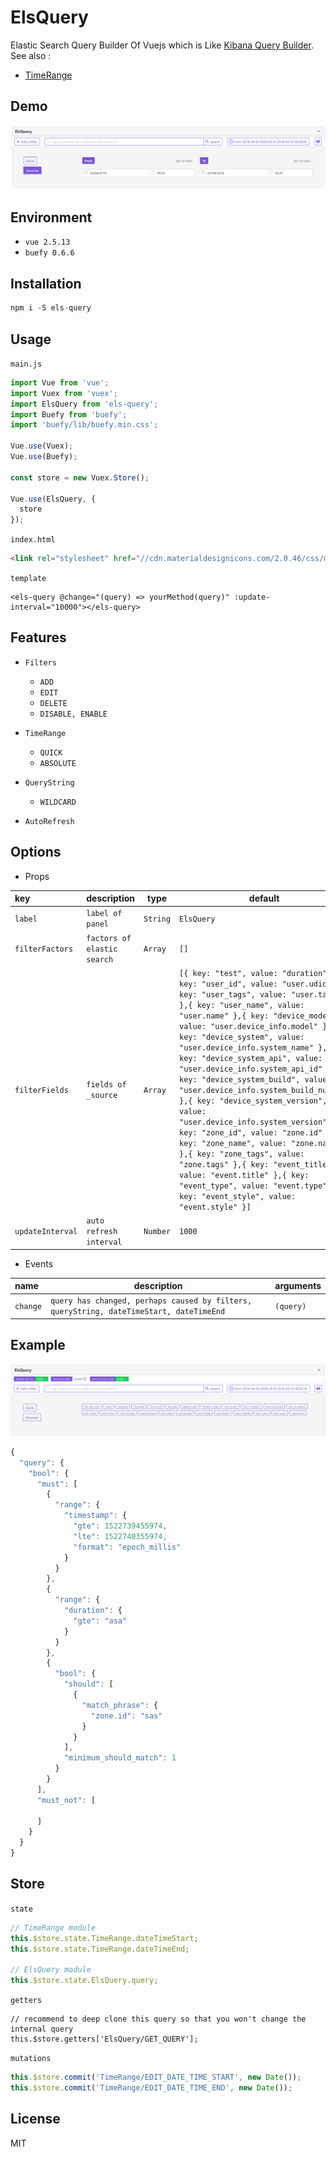 # ElsQuery

Elastic Search Query Builder Of Vuejs which is Like [Kibana Query Builder](https://demo.elastic.co/app/kibana#/dashboard/b7be4700-6837-11e7-bd1c-eb5e5ad48f8b). See also :

- [TimeRange](https://github.com/GopherJ/TimeRange)


## Demo

![](./images/ElsQuery-Absolute.PNG)


## Environment

- `vue 2.5.13`
- `buefy 0.6.6`


## Installation

```javascript
npm i -S els-query
```


## Usage

`main.js`

```javascript
import Vue from 'vue';
import Vuex from 'vuex';
import ElsQuery from 'els-query';
import Buefy from 'buefy';
import 'buefy/lib/buefy.min.css';

Vue.use(Vuex);
Vue.use(Buefy);

const store = new Vuex.Store();

Vue.use(ElsQuery, {
  store
});
```

`index.html`

```html
<link rel="stylesheet" href="//cdn.materialdesignicons.com/2.0.46/css/materialdesignicons.min.css">
```

`template`

```vue
<els-query @change="(query) => yourMethod(query)" :update-interval="10000"></els-query>
```


## Features

- `Filters`
  - `ADD`
  - `EDIT`
  - `DELETE`
  - `DISABLE, ENABLE`

- `TimeRange`
  - `QUICK`
  - `ABSOLUTE`

- `QueryString`
  - `WILDCARD`

- `AutoRefresh`

## Options

- Props

|key|description|type|default|
|:---|---|---|---|
|`label`|`label of panel`|`String`|`ElsQuery`|
|`filterFactors`|`factors of elastic search`|`Array`|`[]`|
|`filterFields`|`fields of _source`|`Array`|`[{ key: "test", value: "duration" },{ key: "user_id", value: "user.udid" },{ key: "user_tags", value: "user.tags" },{ key: "user_name", value: "user.name" },{ key: "device_model", value: "user.device_info.model" },{ key: "device_system", value: "user.device_info.system_name" },{ key: "device_system_api", value: "user.device_info.system_api_id" },{ key: "device_system_build", value: "user.device_info.system_build_number" },{ key: "device_system_version", value: "user.device_info.system_version" },{ key: "zone_id", value: "zone.id" },{ key: "zone_name", value: "zone.name" },{ key: "zone_tags", value: "zone.tags" },{ key: "event_title", value: "event.title" },{ key: "event_type", value: "event.type" },{ key: "event_style", value: "event.style" }]`|
|`updateInterval`|`auto refresh interval`|`Number`|`1000`|

- Events

|name|description|arguments|
|:---|---|---|
|`change`|`query has changed, perhaps caused by filters, queryString, dateTimeStart, dateTimeEnd`|`(query)`|


## Example

![](./images/ElsQuery-Quick.PNG)

```javascript
{
  "query": {
    "bool": {
      "must": [
        {
          "range": {
            "timestamp": {
              "gte": 1522739455974,
              "lte": 1522740355974,
              "format": "epoch_millis"
            }
          }
        },
        {
          "range": {
            "duration": {
              "gte": "asa"
            }
          }
        },
        {
          "bool": {
            "should": [
              {
                "match_phrase": {
                  "zone.id": "sas"
                }
              }
            ],
            "minimum_should_match": 1
          }
        }
      ],
      "must_not": [

      ]
    }
  }
}
```


## Store

`state`
```javascript
// TimeRange module
this.$store.state.TimeRange.dateTimeStart;
this.$store.state.TimeRange.dateTimeEnd;

// ElsQuery module
this.$store.state.ElsQuery.query;
```

`getters`
```
// recommend to deep clone this query so that you won't change the internal query
this.$store.getters['ElsQuery/GET_QUERY'];
```

`mutations`
```javascript
this.$store.commit('TimeRange/EDIT_DATE_TIME_START', new Date());
this.$store.commit('TimeRange/EDIT_DATE_TIME_END', new Date());
```



## License
MIT

